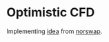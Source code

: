 # Optimistic CFD
Implementing [idea](https://github.com/2xic/optimistic-cfd/issues/1) from [norswap](https://github.com/norswap).


